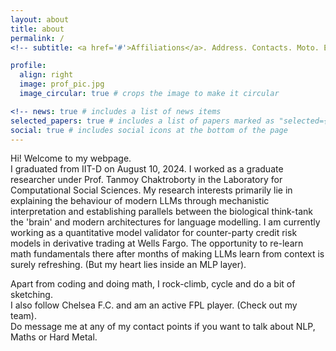 ```yaml
---
layout: about
title: about
permalink: /
<!-- subtitle: <a href='#'>Affiliations</a>. Address. Contacts. Moto. Etc.)-->

profile:
  align: right
  image: prof_pic.jpg
  image_circular: true # crops the image to make it circular

<!-- news: true # includes a list of news items
selected_papers: true # includes a list of papers marked as "selected={true}"-->
social: true # includes social icons at the bottom of the page
---
```


Hi! Welcome to my webpage. <br>
I graduated from IIT-D on August 10, 2024. I worked as a graduate researcher under Prof. Tanmoy Chaktroborty in the Laboratory for Computational Social Sciences. My research interests primarily lie in explaining the behaviour of modern LLMs through mechanistic interpretation and establishing parallels between the biological think-tank the 'brain' and modern architectures for language modelling. I am currently working as a quantitative model validator for counter-party credit risk models in derivative trading at Wells Fargo. The opportunity to re-learn math fundamentals there after months of making LLMs learn from context is surely refreshing. (But my heart lies inside an MLP layer). <be>

Apart from coding and doing math, I rock-climb, cycle and do a bit of sketching.<br>
I also follow Chelsea F.C. and am an active FPL player. (Check out my team).<br>
Do message me at any of my contact points if you want to talk about NLP, Maths or Hard Metal.


<!--Put your address / P.O. box / other info right below your picture. You can also disable any of these elements by editing `profile` property of the YAML header of your `_pages/about.md`. Edit `_bibliography/papers.bib` and Jekyll will render your [publications page](/al-folio/publications/) automatically.-->

<!--Link to your social media connections, too. This theme is set up to use [Font Awesome icons](https://fontawesome.com/) and [Academicons](https://jpswalsh.github.io/academicons/), like the ones below. Add your Facebook, Twitter, LinkedIn, Google Scholar, or just disable all of them.-->

